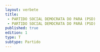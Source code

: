 ```yaml
---
layout: verbete
title:
 - PARTIDO SOCIAL DEMOCRATA DO PARA (PSD)
 - PARTIDO SOCIAL DEMOCRATA DO PARÁ (PSD)
published: true
edition: 1  
type: T
subtype: Partido
---
```


